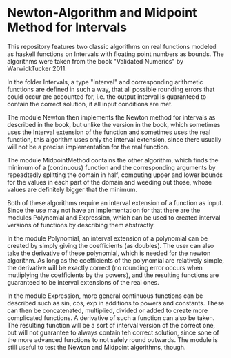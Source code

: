 # Newton-Algorithm and Midpoint Method for Intervals

 This repository features two classic algorithms on real functions modeled as haskell functions on Intervals with floating point numbers as bounds. The algorithms were taken from the book "Validated Numerics" by WarwickTucker 2011.
 
 In the folder Intervals, a type "Interval" and corresponding arithmetic functions are defined in such a way, that all possible rounding errors that could occur are accounted for, i.e. the output interval is guaranteed to contain the correct solution, if all input conditions are met. 
 
 The module Newton then implements the Newton method for intervals as described in the book, but unlike the version in the book, which sometimes uses the Interval extension of the function and sometimes uses the real function, this algorithm uses only the interval extension, since there usually will not be a precise implementation for the real function.
 
 The module MidpointMethod contains the other algorithm, which finds the minimum of a (continuous) function and the corresponding arguments by repeadtedly splitting the domain in half, computing upper and lower bounds for the values in each part of the domain and weeding out those, whose values are definitely bigger that the minimum.
 
 Both of these algorithms require an interval extension of a function as input. Since the use may not have an implementation for that there are the modules Polynomial and Expression, which can be used to created interval versions of functions by describing them abstractly. 
 
 In the module Polynomial, an interval extension of a polynomial can be created by simply giving the coefficients (as doubles). The user can also take the derivative of these polynomial, which is needed for the newton algorithm. As long as the coefficients of the polynomial are relatively simple, the derivative will be exactly correct (no rounding error occurs when mutliplying the coefficients by the powers), and the resulting functions are guaranteed to be interval extensions of the real ones.
 
 In the module Expression, more general continuous functions can be described such as sin, cos, exp in additions to powers and constants. These can then be concatenated, multiplied, divided or added to create more complicated functions. A derivative of such a function can also be taken. The resulting function will be a sort of interval version of the correct one, but will not guarantee to always contain teh correct solution, since sone of the more advanced functions to not safely round outwards. The module is still useful to test the Newton and Midpoint algorithms, though.
